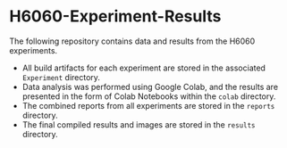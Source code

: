# H6060-Experiment-Results

The following repository contains data and results from the H6060 experiments.

- All build artifacts for each experiment are stored in the associated `Experiment` directory.
- Data analysis was performed using Google Colab, and the results are presented in the form of Colab Notebooks within the `colab` directory.
- The combined reports from all experiments are stored in the `reports` directory.
- The final compiled results and images are stored in the `results` directory.
